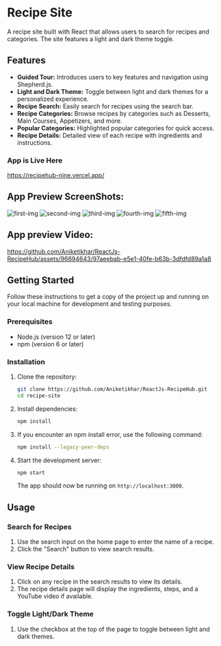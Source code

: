 # Recipe Site

A recipe site built with React that allows users to search for recipes and categories. The site features a light and dark theme toggle.

## Features

- **Guided Tour:** Introduces users to key features and navigation using Shepherd.js.
- **Light and Dark Theme:** Toggle between light and dark themes for a personalized experience.
- **Recipe Search:** Easily search for recipes using the search bar.
- **Recipe Categories:** Browse recipes by categories such as Desserts, Main Courses, Appetizers, and more.
- **Popular Categories:** Highlighted popular categories for quick access.
- **Recipe Details:** Detailed view of each recipe with ingredients and instructions.

### App is Live Here

https://recipehub-nine.vercel.app/


## App Preview ScreenShots:
    
![first-img](https://github.com/Aniketikhar/ReactJs-RecipeHub/assets/96694643/01a5cc2d-a204-4f00-bb86-8ff261861239)
![second-img](https://github.com/Aniketikhar/ReactJs-RecipeHub/assets/96694643/d2c20073-7bbe-4cd1-b314-e8e7288e262b)
![third-img](https://github.com/Aniketikhar/ReactJs-RecipeHub/assets/96694643/f154070c-c3c8-419f-811b-689c5edcc569)
![fourth-img](https://github.com/Aniketikhar/ReactJs-RecipeHub/assets/96694643/0aeffe05-791e-45b5-9a86-073225d4b10e)
![fifth-img](https://github.com/Aniketikhar/ReactJs-RecipeHub/assets/96694643/412fe212-2bc6-4b4f-939e-39e8f5449311)

## App preview Video:



https://github.com/Aniketikhar/ReactJs-RecipeHub/assets/96694643/97aeebab-e5e1-40fe-b63b-3dfdfd89a1a8


    

## Getting Started

Follow these instructions to get a copy of the project up and running on your local machine for development and testing purposes.

### Prerequisites

- Node.js (version 12 or later)
- npm (version 6 or later)

### Installation

1. Clone the repository:
    ```sh
    git clone https://github.com/Aniketikhar/ReactJs-RecipeHub.git
    cd recipe-site
    ```

2. Install dependencies:
    ```sh
    npm install
    ```

3. If you encounter an npm install error, use the following command: 
    ```sh
    npm install --legacy-peer-deps
    ```
4. Start the development server:
    ```sh
    npm start
    ```

    The app should now be running on `http://localhost:3000`.

## Usage

### Search for Recipes

1. Use the search input on the home page to enter the name of a recipe.
2. Click the "Search" button to view search results.

### View Recipe Details

1. Click on any recipe in the search results to view its details.
2. The recipe details page will display the ingredients, steps, and a YouTube video if available.

### Toggle Light/Dark Theme

1. Use the checkbox at the top of the page to toggle between light and dark themes.

